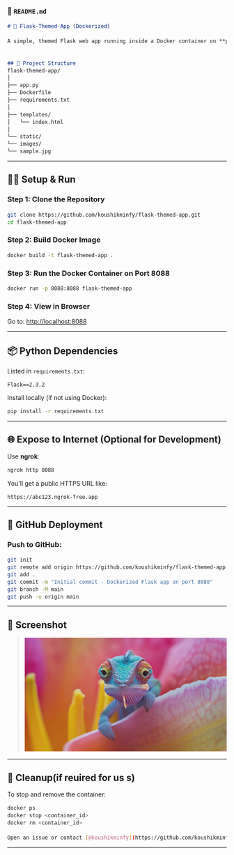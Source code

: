 ### 📘 `README.md`

```markdown
# 🐳 Flask-Themed-App (Dockerized)

A simple, themed Flask web app running inside a Docker container on **port 8088**, complete with static images and HTML templates.


## 📁 Project Structure
flask-themed-app/
│
├── app.py
├── Dockerfile
├── requirements.txt
│
├── templates/
│   └── index.html
│
└── static/
└── images/
└── sample.jpg

````

---

## 🧑‍💻 Setup & Run

### Step 1: Clone the Repository

```bash
git clone https://github.com/koushikminfy/flask-themed-app.git
cd flask-themed-app
````

### Step 2: Build Docker Image

```bash
docker build -t flask-themed-app .
```

### Step 3: Run the Docker Container on Port 8088

```bash
docker run -p 8088:8088 flask-themed-app
```

### Step 4: View in Browser

Go to: [http://localhost:8088](http://localhost:8088)

---

## 📦 Python Dependencies

Listed in `requirements.txt`:

```
Flask==2.3.2
```

Install locally (if not using Docker):

```bash
pip install -r requirements.txt
```

---

## 🌐 Expose to Internet (Optional for Development)

Use **ngrok**:

```bash
ngrok http 8088
```

You'll get a public HTTPS URL like:

```
https://abc123.ngrok-free.app
```

---

## 🐙 GitHub Deployment

### Push to GitHub:

```bash
git init
git remote add origin https://github.com/koushikminfy/flask-themed-app.git
git add .
git commit -m "Initial commit - Dockerized Flask app on port 8088"
git branch -M main
git push -u origin main
```

---

## 📸 Screenshot

> ![screenshot](static/images/sample.jpg)

---

## 🧼 Cleanup(if reuired for us s)

To stop and remove the container:

```bash
docker ps
docker stop <container_id>
docker rm <container_id>

Open an issue or contact [@koushikminfy](https://github.com/koushikminfy) on GitHub.

```

---
